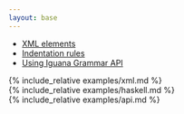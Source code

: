 ```yaml
---
layout: base
---
```


<script type="text/javascript">
	$('body').scrollspy({
	    target: '.bs-docs-sidebar',
	    offset: 40
	});

	$("#sidebar").affix({
	    offset: {
	      top: 60
	    }
	});
</script>

<div class="row">
    <!--Nav Bar -->
    <nav class="col-xs-3 bs-docs-sidebar">
        <ul id="sidebar" class="nav nav-stacked fixed">
    		<li>
                <a href="#GroupB">XML elements</a>
            </li>
            <li>
                <a href="#GroupC">Indentation rules</a>
            </li>
            <li>
                <a href="#GroupD">Using Iguana Grammar API</a>
            </li>
        </ul>
    </nav>
    <!--Main Content -->
    <div class="col-xs-9">
        <section id="GroupB" class="group">
			{% include_relative examples/xml.md %}
        </section>
        <section id="GroupC" class="group">
        	{% include_relative examples/haskell.md %}
        </section>    
        <section id="GroupD" class="group">
        	{% include_relative examples/api.md %}
        </section>    
    </div>
</div>
